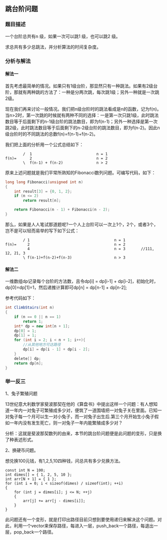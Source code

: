 ## 跳台阶问题


### 题目描述
一个台阶总共有n 级，如果一次可以跳1 级，也可以跳2 级。

求总共有多少总跳法，并分析算法的时间复杂度。


### 分析与解法

#### 解法一
首先考虑最简单的情况。如果只有1级台阶，那显然只有一种跳法。如果有2级台阶，那就有两种跳的方法了：一种是分两次跳，每次跳1级；另外一种就是一次跳2级。

现在我们再来讨论一般情况。我们把n级台阶时的跳法看成是n的函数，记为f(n)。当n>2时，第一次跳的时候就有两种不同的选择：一是第一次只跳1级，此时跳法数目等于后面剩下的n-1级台阶的跳法数目，即为f(n-1)；另外一种选择是第一次跳2级，此时跳法数目等于后面剩下的n-2级台阶的跳法数目，即为f(n-2)。因此n级台阶时的不同跳法的总数f(n)=f(n-1)+f(n-2)。


我们把上面的分析用一个公式总结如下：
```
        /  1                             n = 1
f(n)=      2                             n = 2
        \  f(n-1) + f(n-2)               n > 2
```

原来上述问题就是我们平常所熟知的Fibonacci数列问题。可编写代码，如下：

```cpp
long long Fibonacci(unsigned int n)
{
    int result[3] = {0, 1, 2};
    if (n <= 2)
        return result[n];

    return Fibonacci(n - 1) + Fibonacci(n - 2);
}
```

那么，如果是人人笔试那道题呢?一个人上台阶可以一次上1个，2个，或者3个，岂不是可以轻而易举的写下如下公式：
```
        / 1                                      n = 1
f(n)=     2                                      n = 2
          4                                      n = 3       //111, 12, 21, 3
        \ f(n-1)+f(n-2)+f(n-3)                   n > 3
```

#### 解法二
一维数组dp记录每个台阶的方法数，且令dp[i] = dp[i-1] + dp[i-2]，初始化时，dp[0]=dp[1]=1，然后递推计算即可dp[n] = dp[n-1] + dp[n-2]; 

参考代码如下：
```java
int ClimbStairs(int n)
{
	if (n == 0 || n == 1)
		return 1;
	int* dp = new int[n + 1];
	dp[0] = 1;
	dp[1] = 1;
	for (int i = 2; i < n + 1; i++){
		//从其他地方可达路径
		dp[i] = dp[i - 1] + dp[i - 2]; 
	}
	delete[] dp;
	return dp[n];
}
```

### 举一反三

1、兔子繁殖问题

13世纪意大利数学家斐波那契在他的《算盘书》中提出这样一个问题：有人想知道一年内一对兔子可繁殖成多少对，便筑了一道围墙把一对兔子关在里面。已知一对兔子每一个月可以生一对小兔子，而一对兔子出生后.第三个月开始生小兔子假如一年内没有发生死亡，则一对兔子一年内能繁殖成多少对？

分析：这就是斐波那契数列的由来，本节的跳台阶问题便是此问题的变形，只是换了种表述形式。

2、换硬币问题。

想兑换100元钱，有1,2,5,10四种钱，问总共有多少兑换方法。
```
const int N = 100;
int dimes[] = { 1, 2, 5, 10 };
int arr[N + 1] = { 1 };
for (int i = 0; i < sizeof(dimes) / sizeof(int); ++i)
{
	for (int j = dimes[i]; j <= N; ++j)
	{
		arr[j] += arr[j - dimes[i]];
	}
}
```

此问题还有一个变形，就是打印出路径目前只想到要使用递归来解决这个问题。对此，利用一个vector来保存路径，每进入一层，push_back一个路径，每退出一层，pop_back一个路径。
